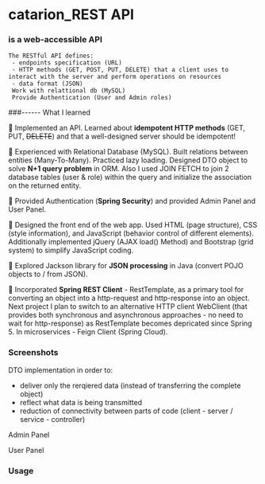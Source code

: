 # catarion_REST API 
### is a web-accessible API

    The RESTful API defines:
     - endpoints specification (URL)
     - HTTP methods (GET, POST, PUT, DELETE) that a client uses to interact with the server and perform operations on resources
     - data format (JSON)
     Work with relattional db (MySQL)
     Provide Authentication (User and Admin roles)

###------ What I learned

🧩 Implemented an API. Learned about **idempotent HTTP methods** (GET, PUT, ~~DELETE~~) and that a well-designed server should be idempotent!

🧩 Experienced with Relational Database (MySQL). Built relations between entities (Many-To-Many). Practiced lazy loading. Designed DTO object to solve **N+1 query problem** in ORM. Also I used JOIN FETCH to join 2 database tables (user & role) within the query and initialize the association on the returned entity. 

🧩 Provided Authentication (**Spring Security**) and provided Admin Panel and User Panel.

🧩 Designed the front end of the web app. Used HTML (page structure), CSS (style information), and JavaScript (behavior control of different elements). Additionally implemented jQuery (AJAX load() Method) and  Bootstrap (grid system) to simplify JavaScript coding. 

🧩 Explored Jackson library for **JSON processing** in Java (convert POJO objects to / from JSON).

🧩 Incorporated **Spring REST Client** - RestTemplate, as a primary tool for converting an object into a http-request and http-response into an object. Next project I plan to switch to an alternative HTTP client WebClient (that provides both synchronous and asynchronous approaches - no need to wait for http-response) as RestTemplate becomes depricated since Spring 5. In microservices - Feign Client (Spring Cloud).

### Screenshots 

DTO implementation in order to:
- deliver only the rerqiered data (instead of transferring the complete object)
- reflect what data is being transmitted
- reduction of connectivity between parts of code (client - server / service - controller)


Admin Panel 

User Panel

### Usage



